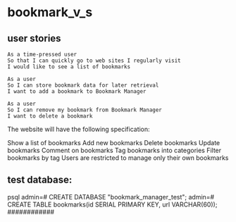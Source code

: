 # bookmark_v_s
## user stories
```
As a time-pressed user
So that I can quickly go to web sites I regularly visit
I would like to see a list of bookmarks

As a user
So I can store bookmark data for later retrieval
I want to add a bookmark to Bookmark Manager

As a user
So I can remove my bookmark from Bookmark Manager
I want to delete a bookmark
```

The website will have the following specification:

Show a list of bookmarks
Add new bookmarks
Delete bookmarks
Update bookmarks
Comment on bookmarks
Tag bookmarks into categories
Filter bookmarks by tag
Users are restricted to manage only their own bookmarks


## test database:
psql
admin=# CREATE DATABASE "bookmark_manager_test";
admin=# CREATE TABLE bookmarks(id SERIAL PRIMARY KEY, url VARCHAR(60));
############
